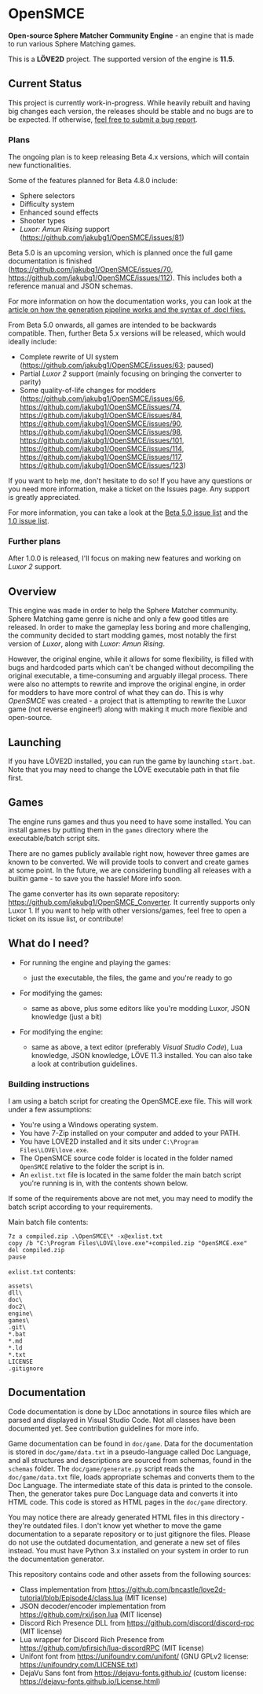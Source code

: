 # OpenSMCE
**Open-source Sphere Matcher Community Engine** - an engine that is made to run various Sphere Matching games.

This is a **LÖVE2D** project. The supported version of the engine is **11.5**.

## Current Status
This project is currently work-in-progress. While heavily rebuilt and having big changes each version, the releases should be stable and no bugs are to be expected.
If otherwise, [feel free to submit a bug report](https://github.com/jakubg1/OpenSMCE/issues).

### Plans
The ongoing plan is to keep releasing Beta 4.x versions, which will contain new functionalities.

Some of the features planned for Beta 4.8.0 include:
- Sphere selectors
- Difficulty system
- Enhanced sound effects
- Shooter types
- *Luxor: Amun Rising* support (https://github.com/jakubg1/OpenSMCE/issues/81)

Beta 5.0 is an upcoming version, which is planned once the full game documentation is finished (https://github.com/jakubg1/OpenSMCE/issues/70, https://github.com/jakubg1/OpenSMCE/issues/112). This includes both a reference manual and JSON schemas.

For more information on how the documentation works, you can look at the [article on how the generation pipeline works and the syntax of .docl files.](https://github.com/jakubg1/OpenSMCE/wiki/The-Doc-Language)

From Beta 5.0 onwards, all games are intended to be backwards compatible. Then, further Beta 5.x versions will be released, which would ideally include:
- Complete rewrite of UI system (https://github.com/jakubg1/OpenSMCE/issues/63; paused)
- Partial *Luxor 2* support (mainly focusing on bringing the converter to parity)
- Some quality-of-life changes for modders (https://github.com/jakubg1/OpenSMCE/issues/66, https://github.com/jakubg1/OpenSMCE/issues/74, https://github.com/jakubg1/OpenSMCE/issues/84, https://github.com/jakubg1/OpenSMCE/issues/90, https://github.com/jakubg1/OpenSMCE/issues/98, https://github.com/jakubg1/OpenSMCE/issues/101, https://github.com/jakubg1/OpenSMCE/issues/114, https://github.com/jakubg1/OpenSMCE/issues/117, https://github.com/jakubg1/OpenSMCE/issues/123)

If you want to help me, don't hesitate to do so! If you have any questions or you need more information, make a ticket on the Issues page. Any support is greatly appreciated.

For more information, you can take a look at the [Beta 5.0 issue list](https://github.com/jakubg1/OpenSMCE/issues?q=is%3Aopen+is%3Aissue+milestone%3A%22Beta+5.0.0+release%22) and the [1.0 issue list](https://github.com/jakubg1/OpenSMCE/issues?q=is%3Aopen+is%3Aissue+milestone%3A%22Full+1.0+release%22).

### Further plans
After 1.0.0 is released, I'll focus on making new features and working on *Luxor 2* support.

## Overview
This engine was made in order to help the Sphere Matcher community.
Sphere Matching game genre is niche and only a few good titles are released.
In order to make the gameplay less boring and more challenging, the community decided to start modding games, most notably the first version of *Luxor*, along with *Luxor: Amun Rising*.

However, the original engine, while it allows for some flexibility, is filled with bugs and hardcoded parts which can't be changed without decompiling the original executable, a time-consuming and arguably illegal process.
There were also no attempts to rewrite and improve the original engine, in order for modders to have more control of what they can do.
This is why *OpenSMCE* was created - a project that is attempting to rewrite the Luxor game (not reverse engineer!) along with making it much more flexible and open-source.

## Launching
If you have LÖVE2D installed, you can run the game by launching `start.bat`.
Note that you may need to change the LÖVE executable path in that file first.

## Games
The engine runs games and thus you need to have some installed.
You can install games by putting them in the `games` directory where the executable/batch script sits.

There are no games publicly available right now, however three games are known to be converted.
We will provide tools to convert and create games at some point.
In the future, we are considering bundling all releases with a builtin game - to save you the hassle! More info soon.

The game converter has its own separate repository: https://github.com/jakubg1/OpenSMCE_Converter.
It currently supports only Luxor 1. If you want to help with other versions/games, feel free to open a ticket on its issue list, or contribute!

## What do I need?
- For running the engine and playing the games:
  - just the executable, the files, the game and you're ready to go

- For modifying the games:
  - same as above, plus some editors like you're modding Luxor, JSON knowledge (just a bit)

- For modifying the engine:
  - same as above, a text editor (preferably *Visual Studio Code*), Lua knowledge, JSON knowledge, LÖVE 11.3 installed. You can also take a look at contribution guidelines.

### Building instructions
I am using a batch script for creating the OpenSMCE.exe file. This will work under a few assumptions:
- You're using a Windows operating system.
- You have 7-Zip installed on your computer and added to your PATH.
- You have LOVE2D installed and it sits under `C:\Program Files\LOVE\love.exe`.
- The OpenSMCE source code folder is located in the folder named `OpenSMCE` relative to the folder the script is in.
- An `exlist.txt` file is located in the same folder the main batch script you're running is in, with the contents shown below.

If some of the requirements above are not met, you may need to modify the batch script according to your requirements.

Main batch file contents:
```
7z a compiled.zip .\OpenSMCE\* -x@exlist.txt
copy /b "C:\Program Files\LOVE\love.exe"+compiled.zip "OpenSMCE.exe"
del compiled.zip
pause
```

`exlist.txt` contents:
```
assets\
dll\
doc\
doc2\
engine\
games\
.git\
*.bat
*.md
*.ld
*.txt
LICENSE
.gitignore
```

## Documentation
Code documentation is done by LDoc annotations in source files which are parsed and displayed in Visual Studio Code. Not all classes have been documented yet. See contribution guidelines for more info.

Game documentation can be found in `doc/game`. Data for the documentation is stored in `doc/game/data.txt` in a pseudo-language called Doc Language, and all structures and descriptions are sourced from schemas, found in the `schemas` folder.
The `doc/game/generate.py` script reads the `doc/game/data.txt` file, loads appropriate schemas and converts them to the Doc Language. The intermediate state of this data is printed to the console. Then, the generator takes pure Doc Language data and converts it into HTML code. This code is stored as HTML pages in the `doc/game` directory.

You may notice there are already generated HTML files in this directory - they're outdated files. I don't know yet whether to move the game documentation to a separate repository or to just gitignore the files. Please do not use the outdated documentation, and generate a new set of files instead.
You must have Python 3.x installed on your system in order to run the documentation generator.



This repository contains code and other assets from the following sources:
  - Class implementation from https://github.com/bncastle/love2d-tutorial/blob/Episode4/class.lua (MIT license)
  - JSON decoder/encoder implementation from https://github.com/rxi/json.lua (MIT license)
  - Discord Rich Presence DLL from https://github.com/discord/discord-rpc (MIT license)
  - Lua wrapper for Discord Rich Presence from https://github.com/pfirsich/lua-discordRPC (MIT license)
  - Unifont font from https://unifoundry.com/unifont/ (GNU GPLv2 license: https://unifoundry.com/LICENSE.txt)
  - DejaVu Sans font from https://dejavu-fonts.github.io/ (custom license: https://dejavu-fonts.github.io/License.html)
